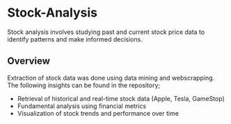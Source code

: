 # Stock-Analysis
Stock analysis involves studying past and current stock price data to identify patterns and make informed decisions.

## Overview

Extraction of stock data was done using data mining and webscrapping. The following insights can be found in the repository;
- Retrieval of historical and real-time stock data (Apple, Tesla, GameStop)
- Fundamental analysis using financial metrics  
- Visualization of stock trends and performance over time 

